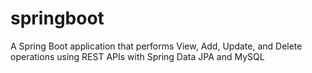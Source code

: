 # springboot
A Spring Boot application that performs View, Add, Update, and Delete operations using REST APIs with Spring Data JPA and MySQL
